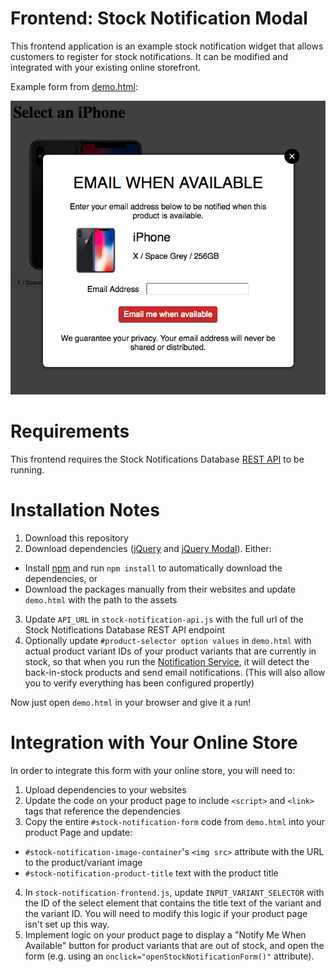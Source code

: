 # Frontend: Stock Notification Modal

This frontend application is an example stock notification widget that allows customers to register for stock notifications. It can be modified and integrated with your existing online storefront.

Example form from [demo.html](src/demo.html):

![Demo Notification Form](doc/sample.png "Demo Notification Form")

# Requirements

This frontend requires the Stock Notifications Database [REST API](../RestApi) to be running.

# Installation Notes

1. Download this repository
2. Download dependencies ([jQuery](https://jquery.com/) and [jQuery Modal](https://jquerymodal.com)). Either:
  * Install [npm](https://www.npmjs.com/) and run `npm install` to automatically download the dependencies, or
  * Download the packages manually from their websites and update `demo.html` with the path to the assets
3. Update `API_URL` in `stock-notification-api.js` with the full url of the Stock Notifications Database REST API endpoint
4. Optionally update `#product-selector option values` in `demo.html` with actual product variant IDs of your product variants that are currently in stock, so that when you run the [Notification Service](../NotificationService), it will detect the back-in-stock products and send email notifications. (This will also allow you to verify everything has been configured propertly)

Now just open `demo.html` in your browser and give it a run!

# Integration with Your Online Store

In order to integrate this form with your online store, you will need to:

1. Upload dependencies to your websites
2. Update the code on your product page to include `<script>` and `<link>` tags that reference the dependencies
3. Copy the entire `#stock-notification-form` code from `demo.html` into your product Page and update:
  * `#stock-notification-image-container`'s `<img src>` attribute with the URL to the product/variant image
  * `#stock-notification-product-title` text with the product title
4. In `stock-notification-frontend.js`, update `INPUT_VARIANT_SELECTOR` with the ID of the select element that contains the title text of the variant and the variant ID. You will need to modify this logic if your product page isn't set up this way.
5. Implement logic on your product page to display a "Notify Me When Available" button for product variants that are out of stock, and open the form (e.g. using an `onclick="openStockNotificationForm()"` attribute).
